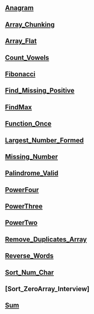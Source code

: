 ## [Anagram](https://namastedev.com/practice/anagram-checker)

## [Array_Chunking](https://namastedev.com/practice/array-chunking)

## [Array_Flat](https://namastedev.com/practice/flatten-nested-array)

## [Count_Vowels](https://namastedev.com/practice/count-vowels)

## [Fibonacci](https://namastedev.com/practice/fibonacci-series)

## [Find_Missing_Positive](https://namastedev.com/practice/first-missing-positive)

## [FindMax](https://namastedev.com/practice/findmaxnumber)

## [Function_Once](https://namastedev.com/practice/oncefn)

## [Largest_Number_Formed](https://namastedev.com/practice/largest-number-formed)

## [Missing_Number](https://namastedev.com/practice/find-missing-number)

## [Palindrome_Valid](https://namastedev.com/practice/validate-palindrome)

## [PowerFour](https://namastedev.com/practice/power-of-four)

## [PowerThree](https://namastedev.com/practice/power-of-three)

## [PowerTwo](https://namastedev.com/practice/power-of-two)

## [Remove_Duplicates_Array](https://namastedev.com/practice/remove-duplicates-from-array)

## [Reverse_Words](https://namastedev.com/practice/reversewords)

## [Sort_Num_Char](https://namastedev.com/practice/custom-sort)

## [Sort_ZeroArray_Interview]

## [Sum](https://namastedev.com/practice/sum)